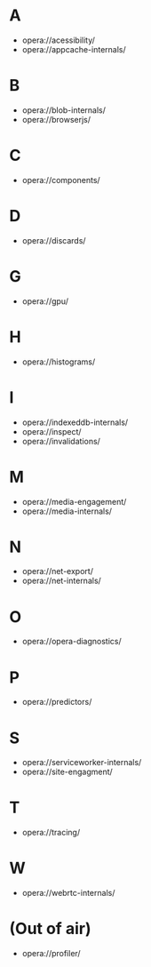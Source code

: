 # A
- opera://acessibility/
- opera://appcache-internals/
# B
- opera://blob-internals/
- opera://browserjs/
# C
- opera://components/
# D
- opera://discards/
# G
- opera://gpu/
# H
- opera://histograms/
# I
- opera://indexeddb-internals/
- opera://inspect/
- opera://invalidations/
# M
- opera://media-engagement/
- opera://media-internals/
# N
- opera://net-export/
- opera://net-internals/
# O
- opera://opera-diagnostics/
# P
- opera://predictors/
# S
- opera://serviceworker-internals/
- opera://site-engagment/
# T
- opera://tracing/
# W
- opera://webrtc-internals/

# (Out of air)
- opera://profiler/
